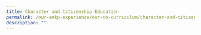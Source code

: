 ```yaml
---
title: Character and Citizenship Education
permalink: /our-amkp-experience/our-co-curriculum/character-and-citizenship-education
description: ""
---
```


